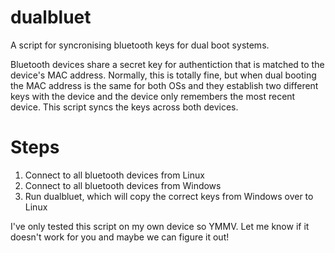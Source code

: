 # dualbluet
A script for syncronising bluetooth keys for dual boot systems.

Bluetooth devices share a secret key for authentiction that is matched to the device's MAC address. Normally, this is totally fine, but when dual booting the MAC address is the same for both OSs and they establish two different keys with the device and the device only remembers the most recent device. This script syncs the keys across both devices. 

# Steps
1. Connect to all bluetooth devices from Linux
2. Connect to all bluetooth devices from Windows
3. Run dualbluet, which will copy the correct keys from Windows over to Linux

I've only tested this script on my own device so YMMV. Let me know if it doesn't work for you and maybe we can figure it out!
